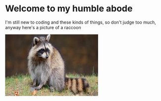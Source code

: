 <html>
  <head>
<link rel="stylesheet" href="style.css">
  </head>
  <body>
<h1> Welcome to my humble abode </h1>
<p> I'm still new to coding and these kinds of things, so don't judge too much, anyway here's a picture of a raccoon </p>
<img src="IMG/Raccoon.jpeg" width="300" height="200">
  </body>
</html>
